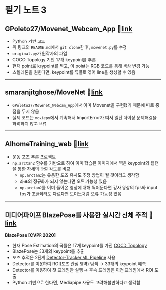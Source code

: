 # 필기 노트 3

## GPoleto27/Movenet_Webcam_App 🏫[link](https://github.com/GPoleto27/Movenet_Webcam_App)
- Python 기반 코드
- 위 링크의 `README.md`에서 `git clone`한 후, `movenet.py`를 수정
- `original.py`가 원작자의 파일
- COCO Topology 기반 17개 keypoint를 추론
- 현재 point로 keypoint를 찍고, 이 point는 RGB 코드를 통해 색상 변경 가능
- 스켈레톤을 원한다면, keypoint를 튜플로 엮어 line을 생성할 수 있음

---
## smaranjitghose/MoveNet 🏫[link](https://github.com/smaranjitghose/MoveNet)
- `GPoleto27/Movenet_Webcam_App`에서 이미 Movenet을 구현했기 때문에 따로 중점을 두지 않음
- 실제 코드는 `moviepy`에서 계속해서 ImportError가 떠서 일단 더이상 문제해결을 하려하지 않고 보류

---
## AIhomeTraining_web 🏫[link](https://github.com/jokj624/AIhomeTraining_web)
- 운동 포즈 추론 프로젝트
- `np.arctan2` 함수를 기반으로 하여 이미 학습된 이미지에서 찍은 keypoint와 웹캠을 통한 자세의 관절 각도를 비교
    - `np.arctan2`는 유용한 포즈 유사도 추정 방법이 될 것이라고 생각함
    - 좌표의 정규화가 되지 않는다면 오류 가능성 있음
    - `np.arctan2`를 이미 들어온 영상에 대해 찍어둔다면 강사 영상의 fps와 input fps가 조금이라도 다르다면 도미노처럼 오류 가능성 있음

---
## 미디어파이프 BlazePose를 사용한 실시간 신체 추적 🏫[link](https://brunch.co.kr/@synabreu/95)
**BlazePose [CVPR 2020]**
- 현재 Pose Estimation의 국룰은 17개 keypoint를 가진 [COCO Topology](https://cocodataset.org/#keypoints-2020)
- BlazePose는 33개의 keypoint를 추출
- 포즈 추적은 2단계 [Detector-Tracker ML Pipeline](https://ai.googleblog.com/2019/08/on-device-real-time-hand-tracking-with.html) 사용
- Detector를 이용하여 ROI(포즈 관심 영역) 탐색 → 33개의 keypoint 예측
- Detector를 이용하여 첫 프레임만 실행 → 후속 프레임은 이전 프레임에서 ROI 도출
- Python 기반으로 한다면, Mediapipe 사용도 고려해볼만하다고 생각함